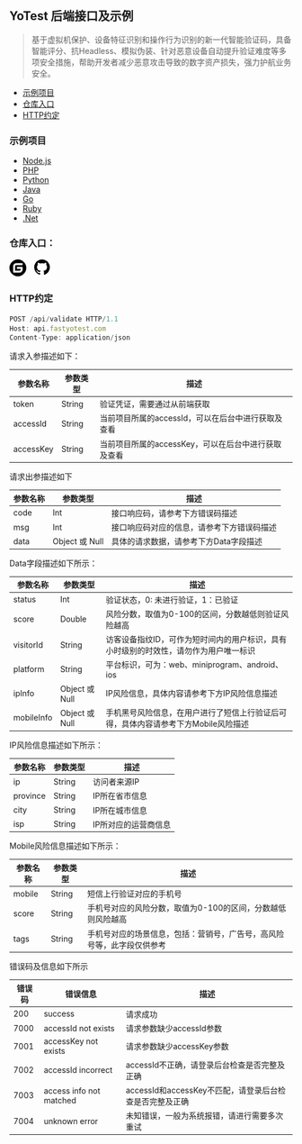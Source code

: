 YoTest 后端接口及示例
----

> 基于虚拟机保护、设备特征识别和操作行为识别的新一代智能验证码，具备智能评分、抗Headless、模拟伪装、针对恶意设备自动提升验证难度等多项安全措施，帮助开发者减少恶意攻击导致的数字资产损失，强力护航业务安全。

* [示例项目](https://github.com/YoTest-team/YoTest-Backend-Doc#%E7%A4%BA%E4%BE%8B%E9%A1%B9%E7%9B%AE)
* [仓库入口](https://github.com/YoTest-team/YoTest-Backend-Doc#%E4%BB%93%E5%BA%93%E5%85%A5%E5%8F%A3)
* [HTTP约定](https://github.com/YoTest-team/YoTest-Backend-Doc#http%E7%BA%A6%E5%AE%9A)

### 示例项目

* [Node.js](https://github.com/YoTest-team/YoTest-Backend-Doc/tree/master/nodejs)
* [PHP](https://github.com/YoTest-team/YoTest-Backend-Doc/tree/master/php)
* [Python](https://github.com/YoTest-team/YoTest-Backend-Doc/tree/master/python)
* [Java](https://github.com/YoTest-team/YoTest-Backend-Doc/tree/master/java)
* [Go](https://github.com/YoTest-team/YoTest-Backend-Doc/tree/master/go)
* [Ruby](https://github.com/YoTest-team/YoTest-Backend-Doc/tree/master/ruby)
* [.Net](https://github.com/YoTest-team/YoTest-Backend-Doc/tree/master/dotnet)

### 仓库入口：
<a href="https://gitee.com/yo-test-team/yo-test-backend-doc"><img src="./images/gitee2.png" width="30px"/></a>&nbsp;&nbsp;
<a href="https://github.com/YoTest-team/YoTest-Backend-Doc"><img src="./images/GitHub.png" width="32px"/></a>

### HTTP约定

```javascript
POST /api/validate HTTP/1.1
Host: api.fastyotest.com
Content-Type: application/json
```

请求入参描述如下：

|      参数名称         |    参数类型   |    描述    |
| ------------- | ---------- | ---------- |
| token      | String | 验证凭证，需要通过从前端获取 |
| accessId      | String | 当前项目所属的accessId，可以在后台中进行获取及查看 |
| accessKey      | String | 当前项目所属的accessKey，可以在后台中进行获取及查看 |

请求出参描述如下

|      参数名称         |    参数类型   |    描述    |
| ------------- | ---------- | ---------- |
| code      | Int | 接口响应码，请参考下方错误码描述 |
| msg      | Int | 接口响应码对应的信息，请参考下方错误码描述 |
| data      | Object 或 Null | 具体的请求数据，请参考下方Data字段描述 |

Data字段描述如下所示：

|      参数名称         |    参数类型   |    描述    |
| ------------- | ---------- | ---------- |
| status      | Int | 验证状态，0: 未进行验证，1：已验证 |
| score      | Double | 风险分数，取值为0-100的区间，分数越低则验证风险越高 |
| visitorId      | String | 访客设备指纹ID，可作为短时间内的用户标识，具有小时级别的时效性，请勿作为用户唯一标识 |
| platform      | String | 平台标识，可为：web、miniprogram、android、ios |
| ipInfo      | Object 或 Null | IP风险信息，具体内容请参考下方IP风险信息描述 |
| mobileInfo      | Object 或 Null | 手机黑号风险信息，在用户进行了短信上行验证后可得，具体内容请参考下方Mobile风险描述 |

IP风险信息描述如下所示：

|      参数名称         |    参数类型   |    描述    |
| ------------- | ---------- | ---------- |
| ip      | String | 访问者来源IP |
| province      | String | IP所在省市信息 |
| city      | String | IP所在城市信息 |
| isp      | String | IP所对应的运营商信息 |

Mobile风险信息描述如下所示：

|      参数名称         |    参数类型   |    描述    |
| ------------- | ---------- | ---------- |
| mobile      | String | 短信上行验证对应的手机号 |
| score      | String | 手机号对应的风险分数，取值为0-100的区间，分数越低则风险越高 |
| tags      | String | 手机号对应的场景信息，包括：营销号，广告号，高风险号等，此字段仅供参考 |

错误码及信息如下所示

|      错误码         |    错误信息   |     描述    |
| ------------- | ---------- | ---------- |
| 200      | success | 请求成功 |
| 7000      | accessId not exists | 请求参数缺少accessId参数 |
| 7001      | accessKey not exists | 请求参数缺少accessKey参数 |
| 7002      | accessId incorrect | accessId不正确，请登录后台检查是否完整及正确 |
| 7003      | access info not matched | accessId和accessKey不匹配，请登录后台检查是否完整及正确 |
| 7004      | unknown error | 未知错误，一般为系统报错，请进行需要多次重试 |